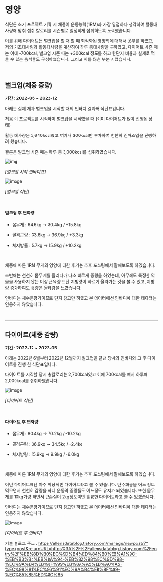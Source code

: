 # 영양
 

식단은 초기 프로젝트 기획 시 체중이 운동능력(1RM)과 가장 밀접하다 생각하여 활동대사량에 맞춰 섭취 칼로리를 시즌별로 일정하게 섭취하도록 노력했습니다.

이를 위해 다이어트든 벌크업을 할 때 할 때 최적화된 영양학에 대해서 공부를 하였고, 저의 기초대사량과 활동대사량을 계산하여 하루 총대사량을 구하였고, 다이어트 시즌 때는 이에 -700kcal, 벌크업 시즌 때는 +300kcal 정도를 하고 탄단지 비율과 실제로 먹을 수 있는 음식들도 구성하였습니다.
그리고 이를 많은 부분 지켰습니다.

 <br/>

## 벌크업(체중 증량)

**기간 : 2022-06 ~ 2022-12**


아래는 실제 제가 벌크업을 시작할 때의 인바디 결과와 식단표입니다.

처음 이 프로젝트를 시작하며 벌크업을 시작했을 때 (이미 다이어트가 많이 진행된 상태)

활동 대사량은 2,640kcal였고 여기서 300kcal만 추가하여 천천히 린매스업을 진행하려 했습니다. 

결론은 벌크업 시즌 때는 하루 총 3,000kcal를 섭취하였습니다.


![img](https://github.com/siilver94/My-training-ability-as-driven-by-data/assets/57824945/845a9d65-5c05-4d3a-8630-124157585c33)

*[벌크업 시작 인바디표]*

![image](https://github.com/siilver94/My-training-ability-as-driven-by-data/assets/57824945/fb9b8e2e-179a-4861-93f7-98c077ffbdf8)

*[벌크업 식단]*

<br/>

#### 벌크업 후 변화량

- 몸무게 : 64.6kg -> 80.4kg  /    +15.8kg

- 골격근량 : 33.6kg -> 36.9kg  / +3.3kg

- 체지방률 : 5.7kg -> 15.9kg    / +10.2kg

<br/>

체중에 따른 1RM 무게와 영양에 대한 후기는 추후 포스팅에서 말해보도록 하겠습니다.

초반에는 천천히 몸무게를 올리다가 다소 빠르게 증량을 하였는데, 아무래도 특정한 약물을 사용하지 않는 이상 근육량 보단 지방량이 빠르게 올라가는 것을 볼 수 있고, 지방량 증가하여도 중량은 올라감을 느꼈습니다.

인바디는 체수분평가이므로 단지 참고만 하였고 본 데이터에선 인바디에 대한 데이터는 인용하지 않았습니다.

<br/>

---

## 다이어트(체중 감량)
**기간 : 2022-12 ~ 2023-05**



아래는 2022년 6월부터 2022년 12월까지 벌크업을 끝낸 당시의 인바디와 그 후 다이어트를 진행 한 식단표입니다.

다이어트를 시작할 당시 총칼로리는 2,700kcal였고 이에 700kcal를 빼서 하루에 2,000kcal를 섭취하였습니다.

![image](https://github.com/siilver94/My-training-ability-as-driven-by-data/assets/57824945/5de44ca2-baf7-4a0b-b57f-85c60c9242bd)

*[다이어트 식단]*

<br/>

#### 다이어트 후 변화량

- 몸무게 : 80.4kg -> 70.2kg  /     -10.2kg

- 골격근량 : 36.9kg -> 34.5kg  / -2.4kg

- 체지방량 : 15.9kg -> 9.9kg   /   -6.0kg

<br/>

체중에 따른 1RM 무게와 영양에 대한 후기는 추후 포스팅에서 말해보도록 하겠습니다.

이번 다이어트에선 아주 이상적인 다이어트라고 볼 수 있습니다. 탄수화물을 어느 정도 먹으면서 천천히 감량을 하니 운동의 중량들도 어느정도 유지가 되었습니다. 또한 몸무게를 10kg가량 빼면서 근손실이 2kg정도이면 훌륭한 다이어트라고 불 수 있겠습니다.

인바디는 체수분평가이므로 단지 참고만 하였고 본 데이터에선 인바디에 대한 데이터는 인용하지 않았습니다.


![image](https://github.com/siilver94/My-training-ability-as-driven-by-data/assets/57824945/3e94555a-eb28-431f-bfa2-2784205072d9)

*[다이어트 후 인바디]*

기술 블로그 주소 : https://allensdatablog.tistory.com/manage/newpost/7?type=post&returnURL=https%3A%2F%2Fallensdatablog.tistory.com%2Fentry%2F%EB%8D%B0%EC%9D%B4%ED%84%B0%EB%A1%9C-%EB%B3%B4%EB%8A%94-%EB%82%98%EC%9D%98-%EC%9A%B4%EB%8F%99%EB%8A%A5%EB%A0%A5-%EC%98%81%EC%96%91%EC%9A%B4%EB%8F%99-%EC%85%8B%ED%8C%85
